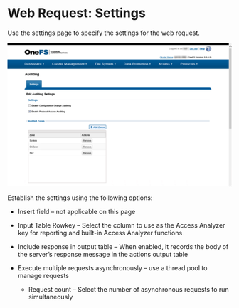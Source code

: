 # Web Request: Settings

Use the settings page to specify the settings for the web request.

![Web Request Action Module Wizard Settings page](/static/img/product_docs/activitymonitor/config/dellpowerscale/settings.png)

Establish the settings using the following options:

- Insert field – not applicable on this page
- Input Table Rowkey – Select the column to use as the Access Analyzer key for reporting and built-in Access Analyzer functions
- Include response in output table – When enabled, it records the body of the server’s response message in the actions output table
- Execute multiple requests asynchronously – use a thread pool to manage requests

  - Request count – Select the number of asynchronous requests to run simultaneously
